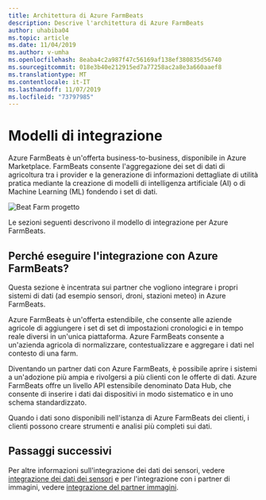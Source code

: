 ```yaml
---
title: Architettura di Azure FarmBeats
description: Descrive l'architettura di Azure FarmBeats
author: uhabiba04
ms.topic: article
ms.date: 11/04/2019
ms.author: v-umha
ms.openlocfilehash: 8eaba4c2a987f47c56169af138ef380835d56740
ms.sourcegitcommit: 018e3b40e212915ed7a77258ac2a8e3a660aaef8
ms.translationtype: MT
ms.contentlocale: it-IT
ms.lasthandoff: 11/07/2019
ms.locfileid: "73797985"
---
```

# <a name="integration-patterns"></a>Modelli di integrazione

Azure FarmBeats è un'offerta business-to-business, disponibile in Azure Marketplace. FarmBeats consente l'aggregazione dei set di dati di agricoltura tra i provider e la generazione di informazioni dettagliate di utilità pratica mediante la creazione di modelli di intelligenza artificiale (AI) o di Machine Learning (ML) fondendo i set di dati.

![Beat Farm progetto](./media/architecture-for-farmbeats/farmbeats-architecture-1.png)

Le sezioni seguenti descrivono il modello di integrazione per Azure FarmBeats.

## <a name="why-integrate-with-azure-farmbeats"></a>Perché eseguire l'integrazione con Azure FarmBeats?

Questa sezione è incentrata sui partner che vogliono integrare i propri sistemi di dati (ad esempio sensori, droni, stazioni meteo) in Azure FarmBeats.

Azure FarmBeats è un'offerta estendibile, che consente alle aziende agricole di aggiungere i set di set di impostazioni cronologici e in tempo reale diversi in un'unica piattaforma. Azure FarmBeats consente a un'azienda agricola di normalizzare, contestualizzare e aggregare i dati nel contesto di una farm.

Diventando un partner dati con Azure FarmBeats, è possibile aprire i sistemi a un'adozione più ampia e rivolgersi a più clienti con le offerte di dati. Azure FarmBeats offre un livello API estensibile denominato Data Hub, che consente di inserire i dati dai dispositivi in modo sistematico e in uno schema standardizzato.

Quando i dati sono disponibili nell'istanza di Azure FarmBeats dei clienti, i clienti possono creare strumenti e analisi più completi sui dati.

## <a name="next-steps"></a>Passaggi successivi

Per altre informazioni sull'integrazione dei dati dei sensori, vedere [integrazione dei dati dei sensori](sensor-partner-integration.md) e per l'integrazione con i partner di immagini, vedere [integrazione del partner immagini](imagery-partner-integration.md).

